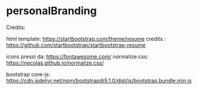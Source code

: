 # personalBranding

Credits: 

html template: https://startbootstrap.com/theme/resume
credits : https://github.com/startbootstrap/startbootstrap-resume

icons pressi da: https://fontawesome.com/
normalize.css: https://necolas.github.io/normalize.css/

bootstrap core-js: https://cdn.jsdelivr.net/npm/bootstrap@5.1.0/dist/js/bootstrap.bundle.min.js
